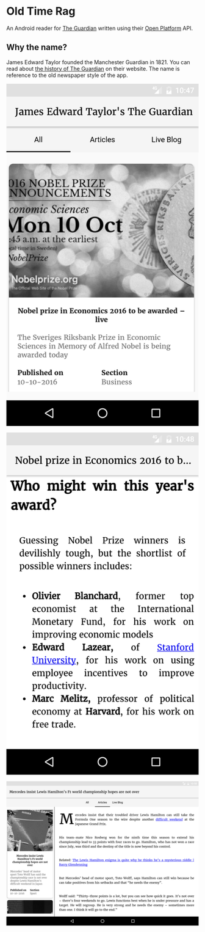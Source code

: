 # Old Time Rag

An Android reader for [The Guardian](https://www.theguardian.com) written using their [Open Platform](http://open-platform.theguardian.com/) API.

## Why the name?

James Edward Taylor founded the Manchester Guardian in 1821. You can read about [the history of The Guardian](https://www.theguardian.com/gnm-archive/2002/jun/06/1) on their website. The name is reference to the old newspaper style of the app.

![screenshot_phone_feed](screenshot_phone_feed.png)

![screenshot_phone_article](screenshot_phone_article.png)

![screenshot_tablet_dual](screenshot_tablet_dual.png)
